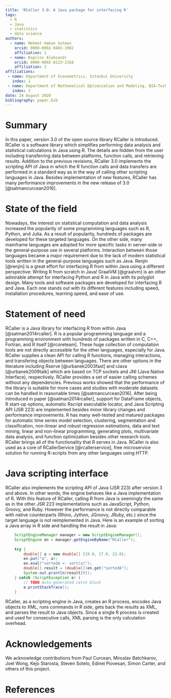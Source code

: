 ```yaml
---
title: 'RCaller 3.0: A Java package for interfacing R'
tags:
  - R
  - Java
  - statistics
  - data science
authors:
  - name: Mehmet Hakan Satman
    orcid: 0000-0002-9402-1982
    affiliation: 1
  - name: Kopilov Aleksandr
    orcid: 0000-0002-8223-2168
    affiliation: 2
affiliations:
 - name: Department of Econometrics, Istanbul University
   index: 1
 - name: Department of Mathematical Optimization and Modeling, BIA-Technologies
   index: 2
date: 24 August 2020
bibliography: paper.bib
---
```


# Summary
In this paper, version 3.0 of the open source library RCaller is introduced. RCaller is a software library which simplifies performing data analysis and statistical calculations in Java using R. The details are hidden from the user including transferring data between platforms, function calls, and retrieving results. Addition to the previous revisions, RCaller 3.0 implements the scripting API of Java in which the R function calls and data transfers are performed in a standard way as in the way of calling other scripting languages in Java. Besides implementation of new features, RCaller has many performance improvements in the new release of 3.0 [@satmancurcean2016].  

# State of the field
Nowadays, the interest on statistical computation and data analysis increased the popularity of some programming languages such as R, Python, and Julia. As a result of popularity, hundreds of packages are developed for these targeted languages. On the other side, many mainframe languages are adopted for more specific tasks in server-side or the general-purpose use in several platforms. Interaction between those languages became a major requirement due to the lack of modern statistical tools written in the general-purpose languages such as Java. Renjin [@renjin] is a great effort for interfacing R from within Java using a different perspective: Writing R from scratch in Java! GraalVM [@graalvm] is an other admirable attempt for interfacing Python and R in Java with its polyglot design. Many tools and software packages are developed for interfacing R and Java. Each one stands out with its different features including speed, installation procedures, learning speed, and ease of use. 


# Statement of need 
RCaller is a Java library for interfacing R from within Java [@satman2014rcaller]. R is a popular programming language and a programming environment with hundreds of packages written in C, C++, Fortran, and R itself [@rcoreteam]. These huge collection of computation tools are not directly accessible for the other languages, especially for Java. RCaller supplies a clean API for calling R functions, managing interactions, and transfering objects between languages. There are other options in the literature including Rserve [@urbanek2003fast] and rJava [@urbanek2009talk] which are based on TCP sockets and JNI (Java Native Interface), respectively. RCaller provides a set of easier calling schemes without any dependencies. Previous works showed that the performance of the library is suitable for more cases and studies with moderate datasets can be handled in reasonable times [@satmancurcean2016]. After being introduced in paper [@satman2014rcaller], support for DataFrame objects, R start-up options, automatic Rscript executable locator, and Java Scripting API (JSR 223) are implemented besides minor library changes and performance improvements. R has many well-tested and matured packages for automatic time series model selection, clustering, segmentation and classification, non-linear and robust regression estimations, data and text mining, linear and non-linear programming, generating plots, multivariate data analysis, and function optimization besides other research tools. RCaller brings all of the functionality that R serves in Java. RCaller is also used as a core of RCallerService [@rcallerservice], free microservice solution for running R-scripts from any other languages using HTTP.  


# Java scripting interface
RCaller also implements the scripting API of Java (JSR 223) after version 3 and above. In other words, the engine behaves like a Java implementation of R. With this feature of RCaller, calling R from Java is seemingly the same as in the other JSR 223 implementations such as JavaScript, Python, Groovy, and Ruby. However the performance is not directly comparable with native counterparts (Rhino, Jython, JGroovy, JRuby, etc.) since the target language is not reimplemented in Java. Here is an example of sorting a Java array in R side and handling the result in 
Java:

```Java
	ScriptEngineManager manager = new ScriptEngineManager();
	ScriptEngine en = manager.getEngineByName("RCaller");
			
	try {
		double[] a = new double[] {19.0, 17.0, 23.0};
		en.put("a", a);
		en.eval("sortedA <- sort(a)");
		double[] result = (double[])en.get("sortedA");
		System.out.println(result[0]);
	} catch (ScriptException e) {
		// TODO Auto-generated catch block
		e.printStackTrace();
	}
```

RCaller, as a scripting engine in Java, creates an R process, encodes Java objects to XML, runs commands in R side, gets back the results as XML, and parses the result to Java objects. Since a single R process is created and used for consecutive calls, XML parsing is the only calculation overhead.

# Acknowledgements

We acknowledge contributions from Paul Curcean, Miroslav Batchkarov, Joel Wong, Kejo Starosta, Steven Sotelo, Edinei Piovesan, Simon Carter, and others of this project.

# References
